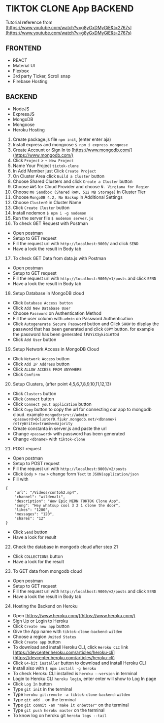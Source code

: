 # TIKTOK CLONE App BACKEND

Tutorial reference from<br/>
[https://www.youtube.com/watch?v=g8yGxDMyGiE&t=2767s](https://www.youtube.com/watch?v=g8yGxDMyGiE&t=2767s)

## FRONTEND

- REACT
- Material UI
- Flexbox
- 3rd party Ticker, Scroll snap
- Firebase Hosting

## BACKEND

- NodeJS
- ExpressJS
- MongoDB
- Mongoose
- Heroku Hosting

1. Create package.js file `npm init`, (enter enter aja)
2. Install express and mongoose `$ npm i express mongoose`
3. Create Account or Sign In to [https://www.mongodb.com/](https://www.mongodb.com/)
4. Click `Project` > `+ New Project`
5. Name Your Project `tictok-clone`
6. In Add Member just Click `Create Project`
7. On Cluster Area click `Build a Cluster` button
8. Choose Shared Clusters and click `Create a Cluster` button
9. Choose `AWS` for Cloud Provider and choose `N. Virgiana for Region`
10. Choose `M0 Sandbox (Shared RAM, 512 MB Storage)` in Cluster Tier
11. Choose `MongoDB 4.2, No Backup` in Additional Settings
12. Choose `Cluster0` in Cluster Name
13. Click `Create Cluster` button
14. Install nodemon `$ npm i -g nodemon`
15. Run the server file `$ nodemon server.js`
16. To check GET Request with Postman

- Open postman
- Setup to GET request
- Fill the request url with `http://localhost:9000/` and click `SEND`
- Have a look the result in Body tab

17. To check GET Data from data.js with Postman

- Open postman
- Setup to GET request
- Fill the request url with `http://localhost:9000/v1/posts` and click `SEND`
- Have a look the result in Body tab

18. Setup Database in MongoDB cloud

- Click `Database Access button`
- Click `Add New Database User`
- Choose `Password` on Authentication Method
- Fill the user column with `admin` on Password Authentication
- Click `Autogenerate Secure Password` button and Click `SHOW` to display the password that has been generated and click `COPY` button. for example the password has been generated `lFAYiX3ykiGi6TDd`
- Click `Add User` button

19. Setup Network Access in MongoDB Cloud

- Click `Network Access` button
- Click `Add IP Address` button
- Click `ALLOW ACCESS FROM ANYWHERE`
- Click `Confirm`

20. Setup Clusters, (after point 4,5,6,7,8,9,10,11,12,13)

- Click `Clusters` button
- Click `Connect` button
- Click `Connect yout application` button
- Click `Copy` button to copy the url for connecting our app to mongodb cloud. example `mongodb+srv://admin:<password>@cluster0.fiukr.mongodb.net/<dbname>?retryWrites=true&w=majority`
- Create constanta in server.js and paste the url
- Change `<password>` with password has been generated
- Change `<dbname>` with `tiktok-clone`

21. POST request

- Open postman
- Setup to POST request
- Fill the request url with `http://localhost:9000/v2/posts`
- Click `Body` > `raw` > change form `Text` to `JSON(application/json`
- Fill with

```
{
	"url": "/Videos/contoh2.mp4",
	"channel": "wildenali",
	"description": "Wow Epic MERN TOKTOK Clone App",
	"song": "Hey whatsup cool 3 2 1 clone the door",
	"likes": "1200",
	"messages": "120",
	"shares": "12"
}
```

- Click `Send` button
- Have a look for result

22. Check the database in mongodb cloud after step 21

- Click `COLLECTIONS` button
- Have a look for the result

23. To GET data from mongodb cloud

- Open postman
- Setup to GET request
- Fill the request url with `http://localhost:9000/v2/posts` and click `SEND`
- Have a look the result in Body tab

24. Hosting the Backend on Heroku

- Open [https://www.heroku.com/](https://www.heroku.com/)
- Sign Up or Login to Heroku
- Click `Create new app` button
- Give the App name with `tiktok-clone-backend-wilden`
- Choose a region `United States`
- Click `Create app` button
- To download and install Heroku CLI, click `Heroku CLI` link [https://devcenter.heroku.com/articles/heroku-cli](https://devcenter.heroku.com/articles/heroku-cli)
- Click `64-bit installer` button to download and install Heroku CLI
- Install also with `$ npm install -g heroku`
- To check Heroku CLI installed is `heroku --version` in terminal
- Login to Heroku CLI `heroku login`, enter enter will show to Log In page
- Click `Log In` button
- Type `git init` in the terminal
- Type `heroku git:remote -a tiktok-clone-backend-wilden`
- Type `git add .` on the terminal
- Type `git commit -am "make it onbetter"` on the terminal
- Type `git push heroku master` on the terminal
- To know log on heroku git `heroku logs --tail`
